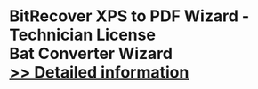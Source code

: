 # BitRecover XPS to PDF Wizard - Technician License<br />Bat Converter Wizard<br />[>> Detailed information](https://secure.shareit.com/shareit/product.html?productid=300953487&affiliateid=200057808)